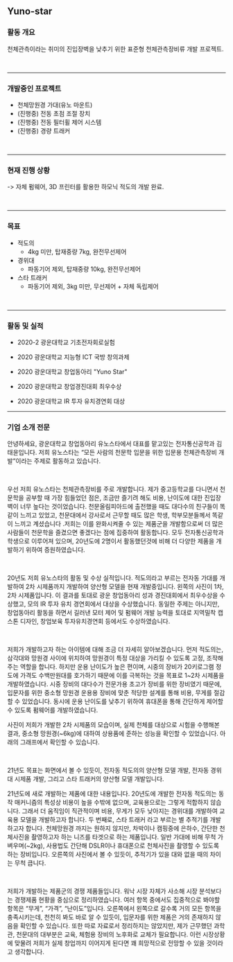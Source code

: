 ## Yuno-star

### 활동 개요

천체관측이라는 취미의 진입장벽을 낮추기 위한 표준형 천체관측장비류 개발 프로젝트.

<br>

- - -

### 개발중인 프로젝트
* 천체망원경 가대(유노 마운트)
* (진행중) 전동 초점 조절 장치
* (진행중) 전동 필터휠 제어 시스템
* (진행중) 경량 트래커

<br>

- - -

### 현재 진행 상황
-> 자체 펌웨어, 3D 프린터를 활용한 하모닉 적도의 개발 완료.


<br>

- - -

### 목표
  * 적도의
    * 4kg 미만, 탑재중량 7kg, 완전무선제어
  * 경위대
    * 파동기어 제외, 탑재중량 10kg, 완전무선제어
  * 스타 트래커
    * 파동기어 제외, 3kg 미만, 무선제어 + 자체 독립제어


<br>

- - -

### 활동 및 실적

*  2020-2 광운대학교 기초전자회로실험

* 2020 광운대학교 지능형 ICT 국방 창의과제
 
* 2020 광운대학교 창업동아리 "Yuno Star"
 
* 2020 광운대학교 창업경진대회 최우수상
 
* 2020 광운대학교 IR 투자 유치경연회 대상

- - -

### 기업 소개 전문
 안녕하세요, 광운대학교 창업동아리 유노스타에서 대표를 맡고있는 전자통신공학과 김태윤입니다. 저희 유노스타는 “모든 사람의 천문학 입문을 위한 입문용 천체관측장비 개발”이라는 주제로 활동하고 있습니다.

<br>

 우선 저희 유노스타는 천체관측장비를 주로 개발합니다. 제가 중고등학교를 다니면서 천문학을 공부할 때 가장 힘들었던 점은, 조금만 즐기려 해도 비용, 난이도에 대한 진입장벽이 너무 높다는 것이었습니다. 천문올림피아드에 출전했을 때도 대다수의 친구들이 똑같이 느끼고 있었고, 천문대에서 강사로서 근무할 때도 많은 학생, 학부모분들께서 똑같이 느끼고 계셨습니다 .저희는 이를 완화시켜줄 수 있는 제품군을 개발함으로써 더 많은 사람들이 천문학을 즐겼으면 좋겠다는 점에 집중하여 활동합니다. 모두 전자통신공학과 학생으로 이루어져 있으며, 20년도에 2명이서 활동했던것에 비해 더 다양한 제품을 개발하기 위하여 증원하였습니다.

<br>

 20년도 저희 유노스타의 활동 및 수상 실적입니다. 적도의라고 부르는 전자동 가대를 개발하여 2차 시제품까지 개발하여 양산형 모델을 현재 개발중입니다. 왼쪽의 사진이 1차, 2차 시제품입니다. 이 결과를 토대로 광운 창업동아리 성과 경진대회에서 최우수상을 수상했고, 모의 IR 투자 유치 경연회에서 대상을 수상했습니다. 동일한 주제는 아니지만, 창업동아리 활동을 하면서 길러낸 모터 제어 및 펌웨어 개발 능력을 토대로 지역밀착 캡스톤 디자인, 창업보육 투자유치경연회 등에서도 수상하였습니다.

<br>

 저희가 개발하고자 하는 아이템에 대해 조금 더 자세히 알아보겠습니다. 먼저 적도의는, 삼각대와 망원경 사이에 위치하여 망원경이 특정 대상을 가리킬 수 있도록 고정, 조작해주는 역할을 합니다. 하지만 운용 난이도가 높은 편이며, 시중의 장비가 20키로그램 정도에 가격도 수백만원대를 호가하기 때문에 이를 극복하는 것을 목표로 1~2차 시제품을 개발하였습니다. 시중 장비의 대다수가 전문가용 초고가 장비를 위한 장비였기 때문에, 입문자를 위한 중소형 망원경 운용용 장비에 맞춘 적당한 설계를 통해 비용, 무게를 절감할 수 있었습니다. 동시에 운용 난이도를 낮추기 위하여 휴대폰을 통해 간단하게 제어할 수 있도록 펌웨어를 개발하였습니다.

사진이 저희가 개발한 2차 시제품의 모습이며, 실제 천체를 대상으로 시험을 수행해본 결과, 중소형 망원경(~6kg)에 대하여 상용품에 준하는 성능을 확인할 수 있었습니다. 아래의 그래프에서 확인할 수 있습니다.

<br>

 21년도 목표는 화면에서 볼 수 있듯이, 전자동 적도의의 양산형 모델 개발, 전자동 경위대 시제품 개발, 그리고 스타 트래커의 양산형 모델 개발입니다.

 21년도에 새로 개발하는 제품에 대한 내용입니다. 20년도에 개발한 전자동 적도의는 동작 매커니즘의 특성상 비용이 높을 수밖에 없으며, 교육용으로는 그렇게 적합하지 않습니다. 그래서 더 움직임이 직관적이며 비용, 무게가 모두 낮아지는 경위대를 개발하여 교육용 모델을 개발하고자 합니다.
 두 번째로, 스타 트래커 라고 부르는 별 추적기를 개발하고자 합니다. 천체망원경 까지는 원하지 않지만, 차박이나 캠핑중에 은하수, 간단한 천체사진을 촬영하고자 하는 니즈를 타겟으로 하는 제품입니다. 일반 가대에 비해 무척 가벼우며(~2kg), 사용법도 간단해 DSLR이나 휴대폰으로 천체사진을 촬영할 수 있도록 하는 장비입니다. 오른쪽의 사진에서 볼 수 있듯이, 추적기가 있을 대와 없을 때의 차이는 무척 큽니다.

<br>

 저희가 개발하는 제품군의 경쟁 제품들입니다. 워낙 시장 자체가 사소해 시장 분석보다는 경쟁제품 현황을 중심으로 정리하였습니다.
 여러 항목 중에서도 집중적으로 봐야할 항목은 “무게”, “가격”, “난이도”입니다. 오른쪽에서 왼쪽으로 갈수록 거의 모든 항목을 충족시키는데, 천천히 봐도 바로 알 수 있듯이, 입문자를 위한 제품은 거의 존재하지 않음을 확인할 수 있습니다.
 또한 따로 자료로서 정리하지는 않았지만, 제가 근무했던 과학관, 천문대의 대부분은 교육, 체험용 장비의 노후화로 교체가 필요합니다. 이런 시장상황에 맞물려 저희가 실제 창업까지 이어지게 된다면 꽤 희망적으로 전망할 수 있을 것이라고 생각합니다.
 

